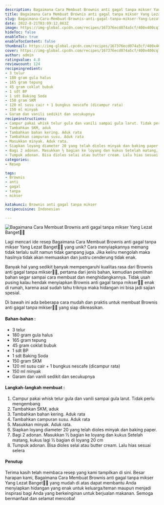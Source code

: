 ```yaml
---
description: Bagaimana Cara Membuat Brownis anti gagal tanpa mikser Yang Lezat Banget"
title: Bagaimana Cara Membuat Brownis anti gagal tanpa mikser Yang Lezat Banget
slug: Bagaimana-Cara-Membuat-Brownis-anti-gagal-tanpa-mikser-Yang-Lezat-Banget
date: 2022-8-21T03:09:12.063Z
image: https://img-global.cpcdn.com/recipes/167376ecd074a5cf/400x400cq70/photo.jpg
hideToc: false
enableToc: true
enableTocContent: false
thumbnail: https://img-global.cpcdn.com/recipes/167376ecd074a5cf/400x400cq70/photo.jpg
cover: https://img-global.cpcdn.com/recipes/167376ecd074a5cf/400x400cq70/photo.jpg
author: admin
ratingvalue: 4.8
reviewcount: 124
recipeingredient:
- 3 telur
- 180 gram gula halus
- 165 gram tepung
- 45 gram coklat bubuk
- 1 sdt BP
- 1 sdt Baking Soda
- 150 gram SKM
- 120 ml susu cair + 1 bungkus nescafe (dicampur rata)
- 150 ml minyak
- Garam dan vanili sedikit dan secukupnya
recipeinstructions:
- Campur pakai whisk telur gula dan vanili sampai gula larut. Tidak perlu mengembang
- Tambahkan SKM, aduk
- Tambahkan bahan kering. Aduk rata
- Tambahkan campuran susu. Aduk rata
- Masukkan minyak. Aduk rata.
- Siapkan loyang diameter 20 yang telah dioles minyak dan baking paper.
- Bagi 2 adonan. Masukkan ½ bagian ke loyang dan kukus Setelah matang, kukus lagi ½ bagian di loyang 20 cm
- Tumpuk adonan. Bisa dioles selai atau butter cream. Lalu hias sesuai selera
categories:
- Resep

tags:
- Brownis
- anti
- gagal
- tanpa
- mikser

katakunci: Brownis anti gagal tanpa mikser
recipecuisine: Indonesian

---
```


![Bagaimana Cara Membuat Brownis anti gagal tanpa mikser Yang Lezat Banget👩‍🍳](https://img-global.cpcdn.com/recipes/167376ecd074a5cf/400x400cq70/photo.jpg)

Lagi mencari ide resep Bagaimana Cara Membuat Brownis anti gagal tanpa mikser Yang Lezat Banget👩‍🍳 yang unik? Cara menyiapkannya memang tidak terlalu sulit namun tidak gampang juga. Jika keliru mengolah maka hasilnya tidak akan memuaskan dan justru cenderung tidak enak.

Banyak hal yang sedikit banyak mempengaruhi kualitas rasa dari Brownis anti gagal tanpa mikser👩‍🍳, pertama dari jenis bahan, kemudian pemilihan bahan segar sampai cara membuat dan menghidangkannya. Tidak usah pusing kalau hendak menyiapkan Brownis anti gagal tanpa mikser👩‍🍳 enak di rumah, karena asal sudah tahu triknya maka hidangan ini bisa jadi sajian spesial.

Di bawah ini ada beberapa cara mudah dan praktis untuk membuat Brownis anti gagal tanpa mikser👩‍🍳 yang siap dikreasikan.

<!--inarticleads1-->

#### Bahan-bahan :

- 3 telur
- 180 gram gula halus
- 165 gram tepung
- 45 gram coklat bubuk
- 1 sdt BP
- 1 sdt Baking Soda
- 150 gram SKM
- 120 ml susu cair + 1 bungkus nescafe (dicampur rata)
- 150 ml minyak
- Garam dan vanili sedikit dan secukupnya

<!--inarticleads2-->

#### Langkah-langkah membuat :

1. Campur pakai whisk telur gula dan vanili sampai gula larut. Tidak perlu mengembang
1. Tambahkan SKM, aduk
1. Tambahkan bahan kering. Aduk rata
1. Tambahkan campuran susu. Aduk rata
1. Masukkan minyak. Aduk rata.
1. Siapkan loyang diameter 20 yang telah dioles minyak dan baking paper.
1. Bagi 2 adonan. Masukkan ½ bagian ke loyang dan kukus Setelah matang, kukus lagi ½ bagian di loyang 20 cm
1. Tumpuk adonan. Bisa dioles selai atau butter cream. Lalu hias sesuai selera

#### Penutup

Terima kasih telah membaca resep yang kami tampilkan di sini. Besar harapan kami, Bagaimana Cara Membuat Brownis anti gagal tanpa mikser Yang Lezat Banget👩‍🍳 yang mudah di atas dapat membantu Anda menyiapkan hidangan yang enak untuk keluarga/teman maupun menjadi inspirasi bagi Anda yang berkeinginan untuk berjualan makanan. Semoga bermanfaat dan selamat mencoba!